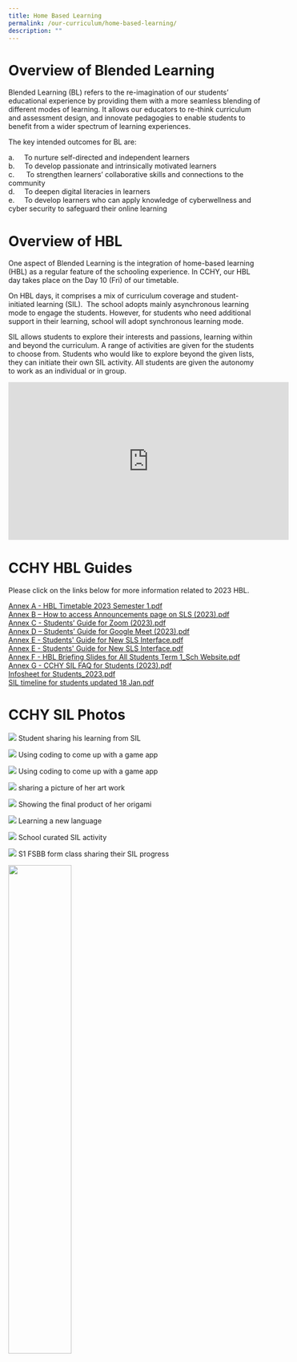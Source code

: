 ```yaml
---
title: Home Based Learning
permalink: /our-curriculum/home-based-learning/
description: ""
---
```

# **Overview of Blended Learning**

Blended Learning (BL) refers to the re-imagination of our students’ educational experience by providing them with a more seamless blending of different modes of learning. It allows our educators to re-think curriculum and assessment design, and innovate pedagogies to enable students to benefit from a wider spectrum of learning experiences.

The key intended outcomes for BL are:

a.     To nurture self-directed and independent learners<br>
b.     To develop passionate and intrinsically motivated learners<br>
c.      To strengthen learners’ collaborative skills and connections to the community<br>
d.     To deepen digital literacies in learners<br>
e.     To develop learners who can apply knowledge of cyberwellness and cyber security to safeguard their online learning


# **Overview of HBL**

One aspect of Blended Learning is the integration of home-based learning (HBL) as a regular feature of the schooling experience. In CCHY, our HBL day takes place on the Day 10 (Fri) of our timetable.  

On HBL days, it comprises a mix of curriculum coverage and student-initiated learning (SIL).  The school adopts mainly asynchronous learning mode to engage the students. However, for students who need additional support in their learning, school will adopt synchronous learning mode.

SIL allows students to explore their interests and passions, learning within and beyond the curriculum. A range of activities are given for the students to choose from. Students who would like to explore beyond the given lists, they can initiate their own SIL activity. All students are given the autonomy to work as an individual or in group.


<iframe width="560" height="315" src="https://www.youtube.com/embed/glsCLD3-wkY" title="YouTube video player" frameborder="0" allow="accelerometer; autoplay; clipboard-write; encrypted-media; gyroscope; picture-in-picture; web-share" allowfullscreen></iframe>


# **CCHY HBL Guides**

Please click on the links below for more information related to 2023 HBL.  
  
[Annex A - HBL Timetable 2023 Semester 1.pdf](/files/Home%20Based%20Learning/Annex%20A%20-%20HBL%20Timetable%202023%20Semester%201.pdf)<br>
[Annex B – How to access Announcements page on SLS (2023).pdf](/files/Home%20Based%20Learning/Annex%20B%20–%20How%20to%20access%20Announcements%20page%20on%20SLS%20(2023).pdf)<br>
[Annex C - Students’ Guide for Zoom (2023).pdf](/files/Home%20Based%20Learning/Annex%20C%20-%20Students’%20Guide%20for%20Zoom%20(2023).pdf)<br>
[Annex D – Students’ Guide for Google Meet (2023).pdf](/files/Home%20Based%20Learning/Annex%20D%20–%20Students’%20Guide%20for%20Google%20Meet%20(2023).pdf)<br>
[Annex E - Students' Guide for New SLS Interface.pdf](/files/Home%20Based%20Learning/Annex%20E%20-%20Students'%20Guide%20for%20New%20SLS%20Interface.pdf)<br>
[Annex E - Students' Guide for New SLS Interface.pdf](/files/Home%20Based%20Learning/Annex%20E%20-%20Students'%20Guide%20for%20New%20SLS%20Interface.pdf)<br>
[Annex F - HBL Briefing Slides for All Students Term 1_Sch Website.pdf](/files/Home%20Based%20Learning/Annex%20F%20-%20HBL%20Briefing%20Slides%20for%20All%20Students%20Term%201_Sch%20Website.pdf)<br>
[Annex G - CCHY SIL FAQ for Students (2023).pdf](/files/Home%20Based%20Learning/Annex%20G%20-%20CCHY%20SIL%20FAQ%20for%20Students%20(2023).pdf)<br>
[Infosheet for Students_2023.pdf](/files/Home%20Based%20Learning/Infosheet%20for%20Students_2023.pdf)<br>
[SIL timeline for students updated 18 Jan.pdf](/files/Home%20Based%20Learning/SIL%20timeline%20for%20students%20updated%2018%20Jan.pdf)


# **CCHY SIL Photos**

![](/images/Our%20Curriculum/Home%20Based%20Learning/Student%20sharing%20his%20learning%20from%20SIL.jpg)
Student sharing his learning from SIL

![](/images/Our%20Curriculum/Home%20Based%20Learning/Using%20coding%20to%20come%20up%20with%20a%20game%20app.jpg)
Using coding to come up with a game app

![](/images/Our%20Curriculum/Home%20Based%20Learning/Sharing%20the%20process%20of%20cooking%20a%20dish.jpg)
Using coding to come up with a game app

![](/images/Our%20Curriculum/Home%20Based%20Learning/Sharing%20a%20picture%20of%20her%20art%20work.jpg)
sharing a picture of her art work

![](/images/Our%20Curriculum/Home%20Based%20Learning/Showing%20the%20final%20product%20of%20her%20origami.jpg)
Showing the final product of her origami

![](/images/Our%20Curriculum/Home%20Based%20Learning/Learning%20a%20new%20language.jpg)
Learning a new language

![](/images/Our%20Curriculum/Home%20Based%20Learning/School%20curated%20SIL%20activity.jpg)
School curated SIL activity

![](/images/Our%20Curriculum/Home%20Based%20Learning/S1%20FSBB%20form%20class%20sharing%20their%20SIL%20progress.jpg)
S1 FSBB form class sharing their SIL progress

<img src="/images/pavilion.png" 
     style="width:50%">
